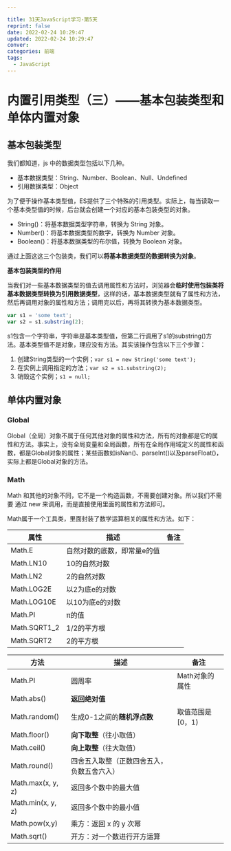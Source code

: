 ```yaml
---

title: 31天JavaScript学习-第5天
reprint: false
date: 2022-02-24 10:29:47
updated: 2022-02-24 10:29:47
conver:
categories: 前端
tags:
  - JavaScript
---
```


# 内置引用类型（三）——基本包装类型和单体内置对象

<!--more-->

## 基本包装类型

我们都知道，js 中的数据类型包括以下几种。

- 基本数据类型：String、Number、Boolean、Null、Undefined
- 引用数据类型：Object

为了便于操作基本类型值，ES提供了三个特殊的引用类型。实际上，每当读取一个基本类型值的时候，后台就会创建一个对应的基本包装类型的对象。

- String()：将基本数据类型字符串，转换为 String 对象。
- Number()：将基本数据类型的数字，转换为 Number 对象。
- Boolean()：将基本数据类型的布尔值，转换为 Boolean 对象。

通过上面这这三个包装类，我们可以**将基本数据类型的数据转换为对象**。

**基本包装类型的作用**

当我们对一些基本数据类型的值去调用属性和方法时，浏览器会**临时使用包装类将基本数据类型转换为引用数据类型**，这样的话，基本数据类型就有了属性和方法，然后再调用对象的属性和方法；调用完以后，再将其转换为基本数据类型。

```js
var s1 = 'some text';
var s2 = s1.substring(2);
```

s1包含一个字符串，字符串是基本类型值，但第二行调用了s1的substring()方法。基本类型值不是对象，理应没有方法。其实该操作包含以下三个步骤：

1. 创建String类型的一个实例；`var s1 = new String('some text');`
2. 在实例上调用指定的方法；`var s2 = s1.substring(2);`
3. 销毁这个实例；`s1 = null;`

## 单体内置对象

### Global

Global（全局）对象不属于任何其他对象的属性和方法，所有的对象都是它的属性和方法。事实上，没有全局变量和全局函数，所有在全局作用域定义的属性和函数，都是Global对象的属性；某些函数如isNan()、parseInt()以及parseFloat()，实际上都是Global对象的方法。

### Math

Math 和其他的对象不同，它不是一个构造函数，不需要创建对象。所以我们不需要 通过 new 来调用，而是直接使用里面的属性和方法即可。

Math属于一个工具类，里面封装了数学运算相关的属性和方法。如下：

| 属性         | 描述                        | 备注 |
| ------------ | --------------------------- | ---- |
| Math.E       | 自然对数的底数，即常量e的值 |      |
| Math.LN10    | 10的自然对数                |      |
| Math.LN2     | 2的自然对数                 |      |
| Math.LOG2E   | 以2为底e的对数              |      |
| Math.LOG10E  | 以10为底e的对数             |      |
| Math.PI      | π的值                       |      |
| Math.SQRT1_2 | 1/2的平方根                 |      |
| Math.SQRT2   | 2的平方根                   |      |



| 方法              | 描述                                       | 备注              |
| ----------------- | ------------------------------------------ | ----------------- |
| Math.PI           | 圆周率                                     | Math对象的属性    |
| Math.abs()        | **返回绝对值**                             |                   |
| Math.random()     | 生成0-1之间的**随机浮点数**                | 取值范围是 [0，1) |
| Math.floor()      | **向下取整**（往小取值）                   |                   |
| Math.ceil()       | **向上取整**（往大取值）                   |                   |
| Math.round()      | 四舍五入取整（正数四舍五入，负数五舍六入） |                   |
| Math.max(x, y, z) | 返回多个数中的最大值                       |                   |
| Math.min(x, y, z) | 返回多个数中的最小值                       |                   |
| Math.pow(x,y)     | 乘方：返回 x 的 y 次幂                     |                   |
| Math.sqrt()       | 开方：对一个数进行开方运算                 |                   |

